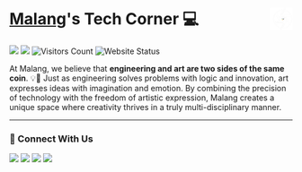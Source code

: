 # <a href="https://malangbvp.vercel.app">Malang</a>'s Tech Corner 💻 <img src="https://raw.githubusercontent.com/MalangBvp/media/refs/heads/main/images/favicon.webp" height=40px align=right>

<img src="https://img.shields.io/badge/Malang-Arts%20&%20Photography-teal?style=flat" />  <img src="https://img.shields.io/badge/Creativity-Unlimited-gold?style=flat" /> <img src="https://api.visitorbadge.io/api/visitors?path=multiverseweb2%2malang%20&countColor=%23263759&style=flat" alt="Visitors Count"> <img alt="Website Status" src="https://img.shields.io/website?url=https%3A%2F%2Fmalangbvp.vercel.app/%2F&up_message=ok&up_color=%2324ad29&down_message=not%20ok&down_color=red&style=flat">

At Malang, we believe that **engineering and art are two sides of the same coin**. 💡🎨 Just as engineering solves problems with logic and innovation, art expresses ideas with imagination and emotion. By combining the precision of technology with the freedom of artistic expression, Malang creates a unique space where creativity thrives in a truly multi-disciplinary manner.


---

### 🤝 Connect With Us
<a href="https://github.com/MalangBvp"><img src="https://img.shields.io/badge/GitHub-MalangBvp-black?style=flate&logo=github" /></a> <a href="www.instagram.com/malangbvp"><img src="https://img.shields.io/badge/Instagram-@malangbvp-E4505F?style=flat&logo=instagram" /></a> <a href="www.linkedin.com/company/malangbvp"><img src="https://img.shields.io/badge/Linkedin-malangbvp-blue?style=flat&logo=instagram" /></a> <a href="mailto:malangbvp@gmail.com"><img src="https://img.shields.io/badge/Email-malangbvp%40gmail.com-white?style=flat&logo=gmail" /></a>
